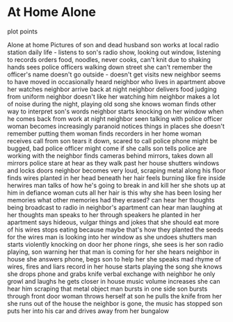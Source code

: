 # At Home Alone

plot points

Alone at home
Pictures of son and dead husband
son works at local radio station
daily life - listens to son's radio show, looking out window, listening to records
orders food, noodles, never cooks, can't knit due to shaking hands
sees police officers walking down street
she can't remember the officer's name
doesn't go outside - doesn't get visits
new neighbor seems to have moved in
occasionally heard neighbor who lives in apartment above her
watches neighbor arrive back at night
neighbor delivers food judging from uniform
neighbor doesn't like her watching him
neighbor makes a lot of noise during the night, playing old song she knows
woman finds other way to interpret son's words
neighbor starts knocking on her window when he comes back from work at night
neighbor seen talking with police officer
woman becomes increasingly paranoid
notices things in places she doesn't remember putting them
woman finds recorders in her home
woman receives call from son
tears it down, scared to call police
phone might be bugged, bad police officer might come if she calls
son tells police are working with the neighbor
finds cameras behind mirrors, takes down all mirrors
police stare at hear as they walk past her house
shutters windows and locks doors
neighbor becomes very loud, scraping metal along his floor
finds wires planted in her head beneath her hair
feels burning like fire inside herwires
man talks of how he's going to break in and kill her
she shots up at him in defiance
woman cuts all her hair
is this why she has been losing her memories
what other memories had they erased?
can hear her thoughts being broadcast to radio in neighbor's apartment
can hear man laughing at her thoughts
man speaks to her through speakers he planted in her apartment
says hideous, vulgar things and jokes that she should eat more of his wires
stops eating because maybe that's how they planted the seeds for the wires
man is looking into her window as she undoes shutters
man starts violently knocking on door
her phone rings, she sees is her son
radio playing, son warning her that man is coming for her
she hears neighbor in house
she answers phone, begs son to help her
she speaks mad rhyme of wires, fires and liars
record in her house starts playing the song she knows
she drops phone and grabs knife
verbal exchange with neighbor
he only growl and laughs
he gets closer in house
music volume increases
she can hear him scraping that metal object
man bursts in one side
son bursts through front door
woman throws herself at son
he pulls the knife from her
she runs out of the house
the neighbor is gone, the music has stopped
son puts her into his car and drives away from her bungalow